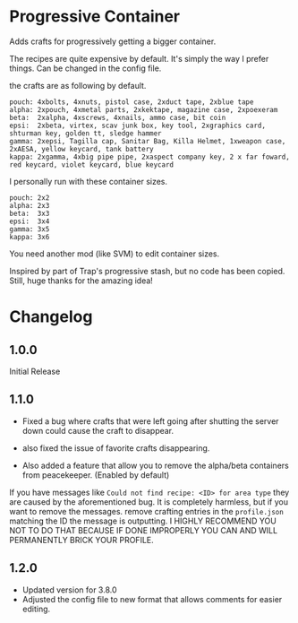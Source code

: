 # Progressive Container
Adds crafts for progressively getting a bigger container.

The recipes are quite expensive by default. It's simply the way I prefer things. Can be changed in the config file.

the crafts are as following by default.

```
pouch: 4xbolts, 4xnuts, pistol case, 2xduct tape, 2xblue tape
alpha: 2xpouch, 4xmetal parts, 2xkektape, magazine case, 2xpoexeram
beta:  2xalpha, 4xscrews, 4xnails, ammo case, bit coin
epsi:  2xbeta, virtex, scav junk box, key tool, 2xgraphics card, shturman key, golden tt, sledge hammer
gamma: 2xepsi, Tagilla cap, Sanitar Bag, Killa Helmet, 1xweapon case, 2xAESA, yellow keycard, tank battery
kappa: 2xgamma, 4xbig pipe pipe, 2xaspect company key, 2 x far foward, red keycard, violet keycard, blue keycard
```

I personally run with these container sizes.

```
pouch: 2x2
alpha: 2x3
beta:  3x3
epsi:  3x4
gamma: 3x5
kappa: 3x6
```

You need another mod (like SVM) to edit container sizes.

Inspired by part of Trap's progressive stash, but no code has been copied. Still, huge thanks for the amazing idea!

# Changelog
## 1.0.0
Initial Release

## 1.1.0
- Fixed a bug where crafts that were left going after shutting the server down could cause the craft to disappear. 
- also fixed the issue of favorite crafts disappearing.

- Also added a feature that allow you to remove the alpha/beta containers from peacekeeper. (Enabled by default)


If you have messages like ``Could not find recipe: <ID> for area type`` they are caused by the aforementioned bug. It is completely harmless, but if you want to remove the messages. remove crafting entries in the ``profile.json`` matching the ID the message is outputting. I HIGHLY RECOMMEND YOU NOT TO DO THAT BECAUSE IF DONE IMPROPERLY YOU CAN AND WILL PERMANENTLY BRICK YOUR PROFILE.


## 1.2.0

- Updated version for 3.8.0
- Adjusted the config file to new format that allows comments for easier editing.
